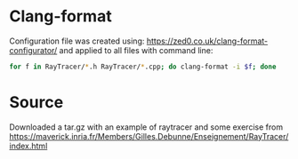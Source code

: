 # Clang-format
Configuration file was created using:
https://zed0.co.uk/clang-format-configurator/
and applied to all files with command line:
```bash
for f in RayTracer/*.h RayTracer/*.cpp; do clang-format -i $f; done
```

# Source
Downloaded a tar.gz with an example of raytracer and some exercise from
https://maverick.inria.fr/Members/Gilles.Debunne/Enseignement/RayTracer/index.html
